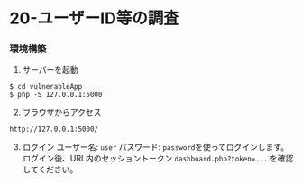 # 20-ユーザーID等の調査

### 環境構築
1. サーバーを起動
```
$ cd vulnerableApp 
$ php -S 127.0.0.1:5000
```

2. ブラウザからアクセス
```
http://127.0.0.1:5000/
```

3. ログイン
ユーザー名: `user` パスワード: `password`を使ってログインします。
ログイン後、URL内のセッショントークン `dashboard.php?token=...` を確認してください。
